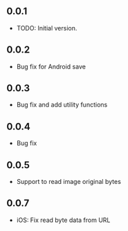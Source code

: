 ## 0.0.1

* TODO: Initial version.

## 0.0.2
* Bug fix for Android save 

## 0.0.3
* Bug fix and add utility functions  

## 0.0.4
* Bug fix

## 0.0.5
* Support to read image original bytes

## 0.0.7
* iOS: Fix read byte data from URL
